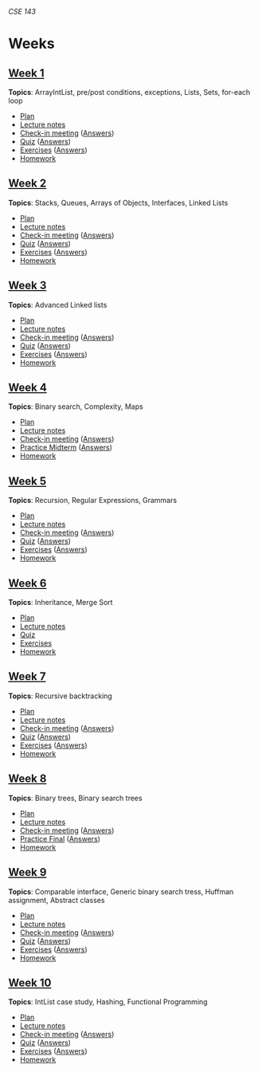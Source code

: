 _CSE 143_
# Weeks
## [Week 1](week1)
__Topics__: ArrayIntList, pre/post conditions, exceptions, Lists, Sets, for-each loop
* [Plan](week1/plan.md)
* [Lecture notes](week1/lecture-notes.md)
* [Check-in meeting](week1/check-in-meeting.md) ([Answers](week1/check-in-meeting-answers.md))
* [Quiz](week1/quiz.md) ([Answers](week1/quiz-answers.md))
* [Exercises](week1/exercises.md) ([Answers](week1/exercise-answers.md))
* [Homework](week1/homework.md)

## [Week 2](week3)
__Topics__: Stacks, Queues, Arrays of Objects, Interfaces, Linked Lists
* [Plan](week2/plan.md)
* [Lecture notes](week2/lecture-notes.md)
* [Check-in meeting](week2/check-in-meeting.md) ([Answers](week2/check-in-meeting-answers.md))
* [Quiz](week2/quiz.md) ([Answers](week2/quiz-answers.md))
* [Exercises](week2/exercises.md) ([Answers](week2/exercise-answers.md))
* [Homework](week2/homework.md)

## [Week 3](week3)
__Topics__: Advanced Linked lists
* [Plan](week3/plan.md)
* [Lecture notes](week3/lecture-notes.md)
* [Check-in meeting](week3/check-in-meeting.md) ([Answers](week3/check-in-meeting-answers.md))
* [Quiz](week3/quiz.md) ([Answers](week3/quiz-answers.md))
* [Exercises](week3/exercises.md) ([Answers](week3/exercise-answers.md))
* [Homework](week3/homework.md)

## [Week 4](week4)
__Topics__: Binary search, Complexity, Maps
* [Plan](week4/plan.md)
* [Lecture notes](week4/lecture-notes.md)
* [Check-in meeting](week4/check-in-meeting.md) ([Answers](week4/check-in-meeting-answers.md))
* [Practice Midterm](../exams/midterm/practice-midterm.md) ([Answers](../exams/midterm/practice-midterm-answers.md))
* [Homework](week4/homework.md)

## [Week 5](week5)
__Topics__: Recursion, Regular Expressions, Grammars
* [Plan](week5/plan.md)
* [Lecture notes](week5/lecture-notes.md)
* [Check-in meeting](week5/check-in-meeting.md) ([Answers](week5/check-in-meeting-answers.md))
* [Quiz](week5/quiz.md) ([Answers](week5/quiz-answers.md))
* [Exercises](week5/exercises.md) ([Answers](week5/exercise-answers.md))
* [Homework](week5/homework.md)

## [Week 6](week6)
__Topics__: Inheritance, Merge Sort
* [Plan](week6/plan.md)
* [Lecture notes](week6/lecture-notes.md)
* [Quiz](week6/quiz.md)
* [Exercises](week6/exercises.md)
* [Homework](week6/homework.md)

## [Week 7](week7)
__Topics__: Recursive backtracking
* [Plan](week7/plan.md)
* [Lecture notes](week7/lecture-notes.md)
* [Check-in meeting](week7/check-in-meeting.md) ([Answers](week7/check-in-meeting-answers.md))
* [Quiz](week7/quiz.md) ([Answers](week7/quiz-answers.md))
* [Exercises](week7/exercises.md) ([Answers](week7/exercise-answers.md))
* [Homework](week7/homework.md)

## [Week 8](week8)
__Topics__: Binary trees, Binary search trees
* [Plan](week8/plan.md)
* [Lecture notes](week8/lecture-notes.md)
* [Check-in meeting](week8/check-in-meeting.md) ([Answers](week8/check-in-meeting-answers.md))
* [Practice Final](../exams/final/practice-final.md) ([Answers](../exams/final/practice-final-answers.md))
* [Homework](week8/homework.md)

## [Week 9](week9)
__Topics__: Comparable interface, Generic binary search tress, Huffman assignment, Abstract classes
* [Plan](week9/plan.md)
* [Lecture notes](week9/lecture-notes.md)
* [Check-in meeting](week9/check-in-meeting.md) ([Answers](week9/check-in-meeting-answers.md))
* [Quiz](week9/quiz.md) ([Answers](week9/quiz-answers.md))
* [Exercises](week9/exercises.md) ([Answers](week9/exercise-answers.md))
* [Homework](week9/homework.md)

## [Week 10](week10)
__Topics__: IntList case study, Hashing, Functional Programming
* [Plan](week10/plan.md)
* [Lecture notes](week10/lecture-notes.md)
* [Check-in meeting](week10/check-in-meeting.md) ([Answers](week10/check-in-meeting-answers.md))
* [Quiz](week7/quiz.md) ([Answers](week10/quiz-answers.md))
* [Exercises](week10/exercises.md) ([Answers](week10/exercise-answers.md))
* [Homework](week10/homework.md)